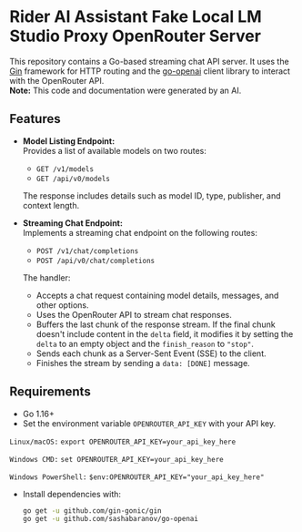 # Rider AI Assistant Fake Local LM Studio Proxy OpenRouter Server

This repository contains a Go-based streaming chat API server. It uses the [Gin](https://github.com/gin-gonic/gin) framework for HTTP routing and the [go-openai](https://github.com/sashabaranov/go-openai) client library to interact with the OpenRouter API.  
**Note:** This code and documentation were generated by an AI.

## Features

- **Model Listing Endpoint:**  
  Provides a list of available models on two routes:
    - `GET /v1/models`
    - `GET /api/v0/models`

  The response includes details such as model ID, type, publisher, and context length.

- **Streaming Chat Endpoint:**  
  Implements a streaming chat endpoint on the following routes:
    - `POST /v1/chat/completions`
    - `POST /api/v0/chat/completions`

  The handler:
    - Accepts a chat request containing model details, messages, and other options.
    - Uses the OpenRouter API to stream chat responses.
    - Buffers the last chunk of the response stream. If the final chunk doesn't include content in the `delta` field, it modifies it by setting the `delta` to an empty object and the `finish_reason` to `"stop"`.
    - Sends each chunk as a Server-Sent Event (SSE) to the client.
    - Finishes the stream by sending a `data: [DONE]` message.

## Requirements

- Go 1.16+
- Set the environment variable `OPENROUTER_API_KEY` with your API key.

`Linux/macOS:`
`export OPENROUTER_API_KEY=your_api_key_here`

`Windows CMD:`
`set OPENROUTER_API_KEY=your_api_key_here`

`Windows PowerShell:`
`$env:OPENROUTER_API_KEY="your_api_key_here"`


- Install dependencies with:
  ```bash
  go get -u github.com/gin-gonic/gin
  go get -u github.com/sashabaranov/go-openai

